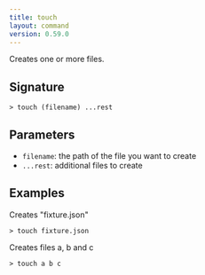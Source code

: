 ```yaml
---
title: touch
layout: command
version: 0.59.0
---
```


Creates one or more files.

## Signature

```> touch (filename) ...rest```

## Parameters

 -  `filename`: the path of the file you want to create
 -  `...rest`: additional files to create

## Examples

Creates "fixture.json"
```shell
> touch fixture.json
```

Creates files a, b and c
```shell
> touch a b c
```
